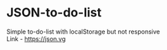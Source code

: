 # JSON-to-do-list
Simple to-do-list with localStorage but not responsive<br>
Link - https://json.vg
